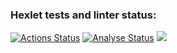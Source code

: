 ### Hexlet tests and linter status:
[![Actions Status](https://github.com/DmitriyLazarev/frontend-project-lvl3/workflows/hexlet-check/badge.svg)](https://github.com/DmitriyLazarev/frontend-project-lvl3/actions)
[![Analyse Status](https://github.com/DmitriyLazarev/frontend-project-lvl3/actions/workflows/analyse.yml/badge.svg)](https://github.com/DmitriyLazarev/frontend-project-lvl3/actions)
<a href="https://codeclimate.com/github/DmitriyLazarev/frontend-project-lvl3/maintainability"><img src="https://api.codeclimate.com/v1/badges/1e0e46cb24ba67c8a854/maintainability" /></a>
